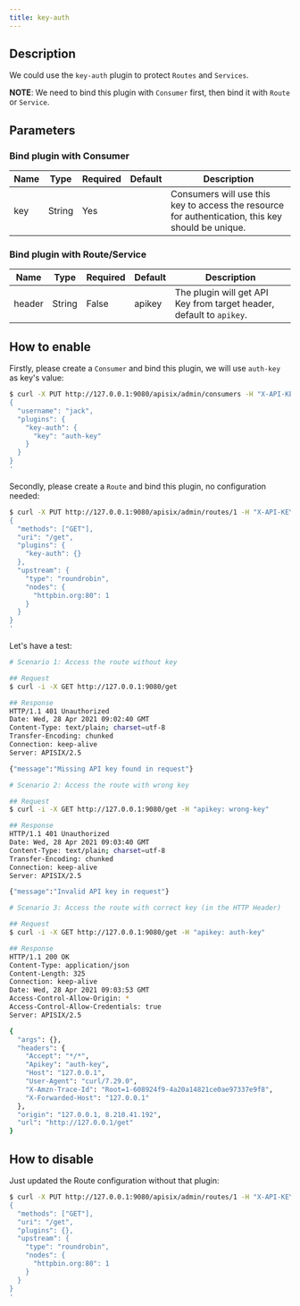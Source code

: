 ```yaml
---
title: key-auth
---
```


<!--
#
# Licensed to the Apache Software Foundation (ASF) under one or more
# contributor license agreements.  See the NOTICE file distributed with
# this work for additional information regarding copyright ownership.
# The ASF licenses this file to You under the Apache License, Version 2.0
# (the "License"); you may not use this file except in compliance with
# the License.  You may obtain a copy of the License at
#
#     http://www.apache.org/licenses/LICENSE-2.0
#
# Unless required by applicable law or agreed to in writing, software
# distributed under the License is distributed on an "AS IS" BASIS,
# WITHOUT WARRANTIES OR CONDITIONS OF ANY KIND, either express or implied.
# See the License for the specific language governing permissions and
# limitations under the License.
#
-->

## Description

We could use the `key-auth` plugin to protect `Routes` and `Services`.

**NOTE**: We need to bind this plugin with `Consumer` first, then bind it with `Route` or `Service`.

## Parameters

### Bind plugin with Consumer

| Name | Type   | Required | Default | Description                                                                                       |
| ---- | ------ | -------- | ------- | ------------------------------------------------------------------------------------------------- |
| key  | String | Yes      |         | Consumers will use this key to access the resource for authentication, this key should be unique. |

### Bind plugin with Route/Service

| Name   | Type   | Required | Default | Description                                                          |
| ------ | ------ | -------- | ------- | -------------------------------------------------------------------- |
| header | String | False    | apikey  | The plugin will get API Key from target header, default to `apikey`. |

## How to enable

Firstly, please create a `Consumer` and bind this plugin, we will use `auth-key` as key's value: 

```bash
$ curl -X PUT http://127.0.0.1:9080/apisix/admin/consumers -H "X-API-KEY: edd1c9f034335f136f87ad84b625c8f1" -d '
{
  "username": "jack",
  "plugins": {
    "key-auth": {
      "key": "auth-key"
    }
  }
}
'
```

Secondly, please create a `Route` and bind this plugin, no configuration needed:

```bash
$ curl -X PUT http://127.0.0.1:9080/apisix/admin/routes/1 -H "X-API-KEY: edd1c9f034335f136f87ad84b625c8f1" -d '
{
  "methods": ["GET"],
  "uri": "/get",
  "plugins": {
    "key-auth": {}
  },
  "upstream": {
    "type": "roundrobin",
    "nodes": {
      "httpbin.org:80": 1
    }
  }
}
'
```

Let's have a test:

```bash
# Scenario 1: Access the route without key

## Request
$ curl -i -X GET http://127.0.0.1:9080/get

## Response
HTTP/1.1 401 Unauthorized
Date: Wed, 28 Apr 2021 09:02:40 GMT
Content-Type: text/plain; charset=utf-8
Transfer-Encoding: chunked
Connection: keep-alive
Server: APISIX/2.5

{"message":"Missing API key found in request"}

# Scenario 2: Access the route with wrong key

## Request
$ curl -i -X GET http://127.0.0.1:9080/get -H "apikey: wrong-key"

## Response
HTTP/1.1 401 Unauthorized
Date: Wed, 28 Apr 2021 09:03:40 GMT
Content-Type: text/plain; charset=utf-8
Transfer-Encoding: chunked
Connection: keep-alive
Server: APISIX/2.5

{"message":"Invalid API key in request"}

# Scenario 3: Access the route with correct key (in the HTTP Header)

## Request
$ curl -i -X GET http://127.0.0.1:9080/get -H "apikey: auth-key"

## Response
HTTP/1.1 200 OK
Content-Type: application/json
Content-Length: 325
Connection: keep-alive
Date: Wed, 28 Apr 2021 09:03:53 GMT
Access-Control-Allow-Origin: *
Access-Control-Allow-Credentials: true
Server: APISIX/2.5

{
  "args": {},
  "headers": {
    "Accept": "*/*",
    "Apikey": "auth-key",
    "Host": "127.0.0.1",
    "User-Agent": "curl/7.29.0",
    "X-Amzn-Trace-Id": "Root=1-608924f9-4a20a14821ce0ae97337e9f8",
    "X-Forwarded-Host": "127.0.0.1"
  },
  "origin": "127.0.0.1, 8.210.41.192",
  "url": "http://127.0.0.1/get"
}
```

## How to disable

Just updated the Route configuration without that plugin:

```bash
$ curl -X PUT http://127.0.0.1:9080/apisix/admin/routes/1 -H "X-API-KEY: edd1c9f034335f136f87ad84b625c8f1" -d '
{
  "methods": ["GET"],
  "uri": "/get",
  "plugins": {},
  "upstream": {
    "type": "roundrobin",
    "nodes": {
      "httpbin.org:80": 1
    }
  }
}
'
```
